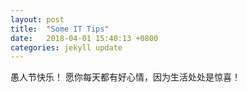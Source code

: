 ```yaml
---
layout: post
title:  "Some IT Tips"
date:   2018-04-01 15:40:13 +0800
categories: jekyll update
---
```

愚人节快乐！
愿你每天都有好心情，因为生活处处是惊喜！
